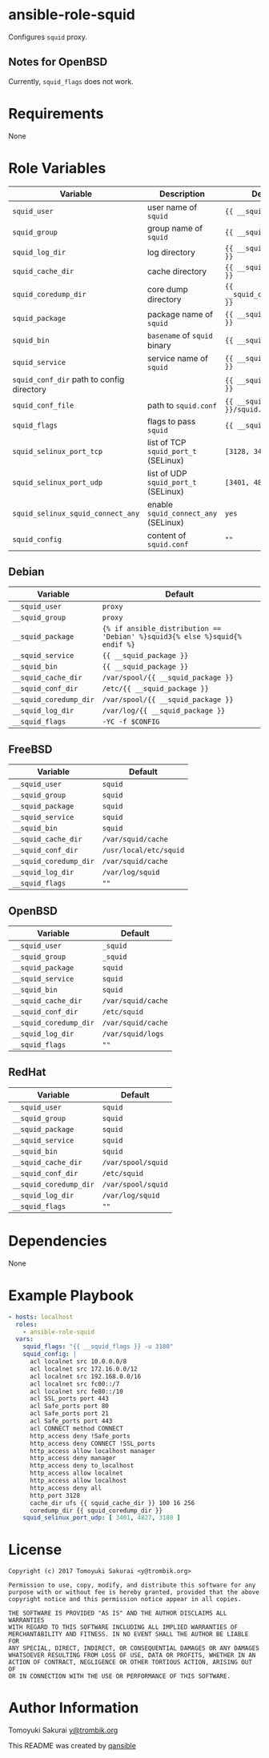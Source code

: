 # ansible-role-squid

Configures  `squid` proxy.

## Notes for OpenBSD

Currently, `squid_flags` does not work.

# Requirements

None

# Role Variables

| Variable | Description | Default |
|----------|-------------|---------|
| `squid_user` | user name of `squid` | `{{ __squid_user }}` |
| `squid_group` | group name of `squid` | `{{ __squid_group }}` |
| `squid_log_dir` | log directory | `{{ __squid_log_dir }}` |
| `squid_cache_dir` | cache directory | `{{ __squid_cache_dir }}` |
| `squid_coredump_dir` | core dump directory | `{{ __squid_coredump_dir }}` |
| `squid_package` | package name of `squid` | `{{ __squid_package }}` |
| `squid_bin` | `basename` of `squid` binary | `{{ __squid_bin }}` |
| `squid_service` | service name of `squid` | `{{ __squid_service }}` |
| `squid_conf_dir` path to config directory | | `{{ __squid_conf_dir }}` |
| `squid_conf_file` | path to `squid.conf` | `{{ __squid_conf_dir }}/squid.conf` |
| `squid_flags` | flags to pass `squid` | `{{ __squid_flags }}` |
| `squid_selinux_port_tcp` | list of TCP `squid_port_t` (SELinux) | `[3128, 3401, 4827]` |
| `squid_selinux_port_udp` | list of UDP `squid_port_t` (SELinux) | `[3401, 4827]` |
| `squid_selinux_squid_connect_any` | enable `squid_connect_any` (SELinux) | `yes` |
| `squid_config` | content of `squid.conf` | `""` |


## Debian

| Variable | Default |
|----------|---------|
| `__squid_user` | `proxy` |
| `__squid_group` | `proxy` |
| `__squid_package` | `{% if ansible_distribution == 'Debian' %}squid3{% else %}squid{% endif %}` |
| `__squid_service` | `{{ __squid_package }}` |
| `__squid_bin` | `{{ __squid_package }}` |
| `__squid_cache_dir` | `/var/spool/{{ __squid_package }}` |
| `__squid_conf_dir` | `/etc/{{ __squid_package }}` |
| `__squid_coredump_dir` | `/var/spool/{{ __squid_package }}` |
| `__squid_log_dir` | `/var/log/{{ __squid_package }}` |
| `__squid_flags` | `-YC -f $CONFIG` |

## FreeBSD

| Variable | Default |
|----------|---------|
| `__squid_user` | `squid` |
| `__squid_group` | `squid` |
| `__squid_package` | `squid` |
| `__squid_service` | `squid` |
| `__squid_bin` | `squid` |
| `__squid_cache_dir` | `/var/squid/cache` |
| `__squid_conf_dir` | `/usr/local/etc/squid` |
| `__squid_coredump_dir` | `/var/squid/cache` |
| `__squid_log_dir` | `/var/log/squid` |
| `__squid_flags` | `""` |

## OpenBSD

| Variable | Default |
|----------|---------|
| `__squid_user` | `_squid` |
| `__squid_group` | `_squid` |
| `__squid_package` | `squid` |
| `__squid_service` | `squid` |
| `__squid_bin` | `squid` |
| `__squid_cache_dir` | `/var/squid/cache` |
| `__squid_conf_dir` | `/etc/squid` |
| `__squid_coredump_dir` | `/var/squid/cache` |
| `__squid_log_dir` | `/var/squid/logs` |
| `__squid_flags` | `""` |

## RedHat

| Variable | Default |
|----------|---------|
| `__squid_user` | `squid` |
| `__squid_group` | `squid` |
| `__squid_package` | `squid` |
| `__squid_service` | `squid` |
| `__squid_bin` | `squid` |
| `__squid_cache_dir` | `/var/spool/squid` |
| `__squid_conf_dir` | `/etc/squid` |
| `__squid_coredump_dir` | `/var/spool/squid` |
| `__squid_log_dir` | `/var/log/squid` |
| `__squid_flags` | `""` |

# Dependencies

None

# Example Playbook

```yaml
- hosts: localhost
  roles:
    - ansible-role-squid
  vars:
    squid_flags: "{{ __squid_flags }} -u 3180"
    squid_config: |
      acl localnet src 10.0.0.0/8
      acl localnet src 172.16.0.0/12
      acl localnet src 192.168.0.0/16
      acl localnet src fc00::/7
      acl localnet src fe80::/10
      acl SSL_ports port 443
      acl Safe_ports port 80
      acl Safe_ports port 21
      acl Safe_ports port 443
      acl CONNECT method CONNECT
      http_access deny !Safe_ports
      http_access deny CONNECT !SSL_ports
      http_access allow localhost manager
      http_access deny manager
      http_access deny to_localhost
      http_access allow localnet
      http_access allow localhost
      http_access deny all
      http_port 3128
      cache_dir ufs {{ squid_cache_dir }} 100 16 256
      coredump_dir {{ squid_coredump_dir }}
    squid_selinux_port_udp: [ 3401, 4827, 3180 ]
```

# License

```
Copyright (c) 2017 Tomoyuki Sakurai <y@trombik.org>

Permission to use, copy, modify, and distribute this software for any
purpose with or without fee is hereby granted, provided that the above
copyright notice and this permission notice appear in all copies.

THE SOFTWARE IS PROVIDED "AS IS" AND THE AUTHOR DISCLAIMS ALL WARRANTIES
WITH REGARD TO THIS SOFTWARE INCLUDING ALL IMPLIED WARRANTIES OF
MERCHANTABILITY AND FITNESS. IN NO EVENT SHALL THE AUTHOR BE LIABLE FOR
ANY SPECIAL, DIRECT, INDIRECT, OR CONSEQUENTIAL DAMAGES OR ANY DAMAGES
WHATSOEVER RESULTING FROM LOSS OF USE, DATA OR PROFITS, WHETHER IN AN
ACTION OF CONTRACT, NEGLIGENCE OR OTHER TORTIOUS ACTION, ARISING OUT OF
OR IN CONNECTION WITH THE USE OR PERFORMANCE OF THIS SOFTWARE.
```

# Author Information

Tomoyuki Sakurai <y@trombik.org>

This README was created by [qansible](https://github.com/trombik/qansible)
